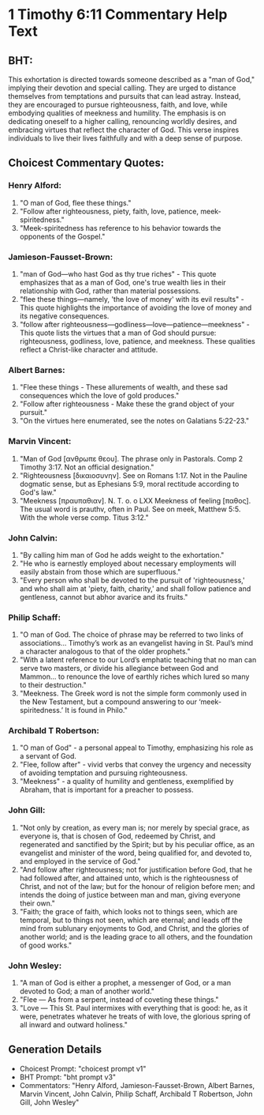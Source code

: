 # 1 Timothy 6:11 Commentary Help Text

## BHT:
This exhortation is directed towards someone described as a "man of God," implying their devotion and special calling. They are urged to distance themselves from temptations and pursuits that can lead astray. Instead, they are encouraged to pursue righteousness, faith, and love, while embodying qualities of meekness and humility. The emphasis is on dedicating oneself to a higher calling, renouncing worldly desires, and embracing virtues that reflect the character of God. This verse inspires individuals to live their lives faithfully and with a deep sense of purpose.

## Choicest Commentary Quotes:
### Henry Alford:
1. "O man of God, flee these things." 
2. "Follow after righteousness, piety, faith, love, patience, meek-spiritedness." 
3. "Meek-spiritedness has reference to his behavior towards the opponents of the Gospel."

### Jamieson-Fausset-Brown:
1. "man of God—who hast God as thy true riches" - This quote emphasizes that as a man of God, one's true wealth lies in their relationship with God, rather than material possessions.
2. "flee these things—namely, 'the love of money' with its evil results" - This quote highlights the importance of avoiding the love of money and its negative consequences.
3. "follow after righteousness—godliness—love—patience—meekness" - This quote lists the virtues that a man of God should pursue: righteousness, godliness, love, patience, and meekness. These qualities reflect a Christ-like character and attitude.

### Albert Barnes:
1. "Flee these things - These allurements of wealth, and these sad consequences which the love of gold produces." 
2. "Follow after righteousness - Make these the grand object of your pursuit." 
3. "On the virtues here enumerated, see the notes on Galatians 5:22-23."

### Marvin Vincent:
1. "Man of God [ανθρωπε θεου]. The phrase only in Pastorals. Comp 2 Timothy 3:17. Not an official designation."
2. "Righteousness [δικαιοσυνην]. See on Romans 1:17. Not in the Pauline dogmatic sense, but as Ephesians 5:9, moral rectitude according to God's law."
3. "Meekness [πραυπαθιαν]. N. T. o. o LXX Meekness of feeling [παθος]. The usual word is prauthv, often in Paul. See on meek, Matthew 5:5. With the whole verse comp. Titus 3:12."

### John Calvin:
1. "By calling him man of God he adds weight to the exhortation."
2. "He who is earnestly employed about necessary employments will easily abstain from those which are superfluous."
3. "Every person who shall be devoted to the pursuit of 'righteousness,' and who shall aim at 'piety, faith, charity,' and shall follow patience and gentleness, cannot but abhor avarice and its fruits."

### Philip Schaff:
1. "O man of God. The choice of phrase may be referred to two links of associations... Timothy’s work as an evangelist having in St. Paul’s mind a character analogous to that of the older prophets."
2. "With a latent reference to our Lord’s emphatic teaching that no man can serve two masters, or divide his allegiance between God and Mammon... to renounce the love of earthly riches which lured so many to their destruction."
3. "Meekness. The Greek word is not the simple form commonly used in the New Testament, but a compound answering to our ‘meek-spiritedness.’ It is found in Philo."

### Archibald T Robertson:
1. "O man of God" - a personal appeal to Timothy, emphasizing his role as a servant of God.
2. "Flee, follow after" - vivid verbs that convey the urgency and necessity of avoiding temptation and pursuing righteousness.
3. "Meekness" - a quality of humility and gentleness, exemplified by Abraham, that is important for a preacher to possess.

### John Gill:
1. "Not only by creation, as every man is; nor merely by special grace, as everyone is, that is chosen of God, redeemed by Christ, and regenerated and sanctified by the Spirit; but by his peculiar office, as an evangelist and minister of the word, being qualified for, and devoted to, and employed in the service of God."
2. "And follow after righteousness; not for justification before God, that he had followed after, and attained unto, which is the righteousness of Christ, and not of the law; but for the honour of religion before men; and intends the doing of justice between man and man, giving everyone their own."
3. "Faith; the grace of faith, which looks not to things seen, which are temporal, but to things not seen, which are eternal; and leads off the mind from sublunary enjoyments to God, and Christ, and the glories of another world; and is the leading grace to all others, and the foundation of good works."

### John Wesley:
1. "A man of God is either a prophet, a messenger of God, or a man devoted to God; a man of another world."
2. "Flee — As from a serpent, instead of coveting these things."
3. "Love — This St. Paul intermixes with everything that is good: he, as it were, penetrates whatever he treats of with love, the glorious spring of all inward and outward holiness."


## Generation Details
- Choicest Prompt: "choicest prompt v1"
- BHT Prompt: "bht prompt v3"
- Commentators: "Henry Alford, Jamieson-Fausset-Brown, Albert Barnes, Marvin Vincent, John Calvin, Philip Schaff, Archibald T Robertson, John Gill, John Wesley"
